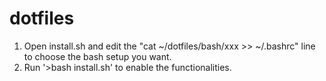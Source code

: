 dotfiles
========
1. Open install.sh and edit the "cat ~/dotfiles/bash/xxx >> ~/.bashrc" line to choose the bash setup you want.
2. Run '>bash install.sh' to enable the functionalities.
